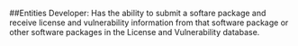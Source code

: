##Entities
Developer: Has the ability to submit a softare package and receive license and vulnerability information from that software package or other software packages in the License and Vulnerability database. 
